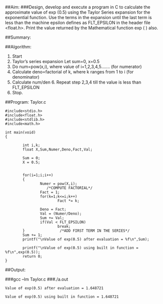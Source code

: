 ##Aim:
###Design, develop and execute a program in C to calculate the approximate value of exp (0.5) using the Taylor Series expansion for the exponential function. Use the terms in the expansion until the last term is less than the machine epsilon defines as FLT_EPSILON in the header file <float.h>. Print the value returned by the Mathematical function exp ( ) also.

##Summary:

##Algorithm:
1. Start
2. Taylor’s series expansion
		Let sum=0, x=0.5
3. Do num=pow(x,i), where value of i=1,2,3,4,5.......  (for numerator)
4. Calculate deno=factorial of k, where k ranges from 1 to i  (for denominator)
5. Calculate num/den 6. Repeat step 2,3,4 till the value is less than FLT_EPSILON
7. Stop.

##Program: Taylor.c

	#include<stdio.h>
	#include<float.h>
	#include<stdlib.h>
	#include<math.h>

	int main(void)
	{

        	int i,k;
        	float X,Sum,Numer,Deno,Fact,Val;

        	Sum = 0;
        	X = 0.5;


        	for(i=1;i;i++)
        	{
                	Numer = pow(X,i);
                       /*COMPUTE FACTORIAL*/
                	Fact = 1;
                	for(k=1;k<=i;k++)
                        	Fact *= k;

                	Deno = Fact;
                	Val = (Numer/Deno);
                	Sum += Val;
                	if(Val < FLT_EPSILON)
                        	break;
        	}                /*ADD FIRST TERM IN THE SERIES*/
        	Sum += 1;
     		printf("\nValue of exp(0.5) after evaluation = %f\n",Sum);

        	printf("\nValue of exp(0.5) using built in function = %f\n",exp(0.5));
        	return 0;
	}

##Output:

###gcc –lm Taylor.c
###./a.out

    Value of exp(0.5) after evaluation = 1.648721

    Value of exp(0.5) using built in function = 1.648721
